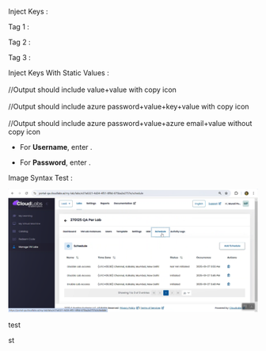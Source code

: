 Inject Keys : 

Tag 1 : <inject key="AzureAdUserEmail">

Tag 2 : <inject key="AzureAdUserEmail" />

Tag 3 : <inject key="AzureAdUserEmail"></inject>

Inject Keys With Static Values : <br>
<inject key="testKey2" value="StaticValue2" key="testkay1"  value="StaticValue1" /> <br>
         //Output should include value+value with copy icon <br>
<inject key="AzureAdUserPassword" value="StaticValue3" key="testkay2"  value="StaticValue2" /> <br>
        //Output should include azure password+value+key+value with copy icon <br>
<inject key="AzureAdUserPassword" value="StaticValue2" key="AzureAdUserEmail" value="StaticValue1" enableCopy="false" /> <br>
        //Output should include azure password+value+azure email+value without copy icon <br>



- For **Username**, enter <inject key="AzureAdUserEmail" enableCopy="true" />.

- For **Password**, enter <inject key="AzureAdUserPassword" enableCopy="true" />.


Image Syntax Test :

![Image Title](Images/image%20(88).png)




<style><style>
@import url('https://fonts.googleapis.com/css2?family=DM+Sans:ital,opsz,wght@0,9..40,100..1000;1,9..40,100..1000&display=swap');
aside {
   border-left: 4px solid #509128;
   padding-left: 12px;
   font-weight: 300;
   color: #434343;
   text-indent: -2px;
   align-items: center;
   margin-top: 6px;
   margin-bottom: 12px;
   line-height: 22px;
   font-size: 16px;
   letter-spacing: 0px;
}
aside::before {
   content: "💡 Tip";
   font-style: normal;
   margin-left: 2px;
   color: #509128;
   font-weight: 600;
   font-size: 14px;
   display: block;
}
}
details > summary{
    font-weight: 700;
    font-size: 110%;
    color: #0254EC;
    padding: 24px 0px 24px 0px;
}
teams-button[aria-label="change vm 100% selected"] {
display: none;
}
</style>

test


<style>
 
@import url('https://fonts.googleapis.com/css2?family=DM+Sans:ital,opsz,wght@0,9..40,100..1000;1,9..40,100..1000&display=swap');
 
#guide-page- a:focus{
    outline: none;
    opacity: 0.9;
}
aside {
    border-left: 4px solid #509128;
    padding-left: 12px;
    font-weight: 300;
    color: #434343;
    text-indent: -2px;
    align-items: center;
    margin-top: 6px;
    margin-bottom: 12px;
    line-height: 22px;
    font-size: 15px;
    letter-spacing: 0px;
}
aside::before {
    content: "💡 Tip";
    font-style: normal;
    margin-left: 2px;
    color: #509128;
    font-weight: 600;
    font-size: 14px;
    display: block;
}
aside.tip{
    border-color: #1f883d;
}
aside.tip::before{
    content: "💁‍♂ Tip";
    color: #1f883d;
}
aside.warning{
    border-color: #9a6701;
}
aside.warning::before{
    content: "⚠️ Warning";
    color: #9a6701;
}
aside.note{
    border-color: #0c69da;
}
aside.note::before{
    content: "🗒 Note";
    color: #0c69da;
}
aside.important{
    border-color: #8250df;
}
aside.important::before{
    content: "💬 Important";
    color: #8250df;
}
aside.time{
    border-color: #c3c0c0;
}
aside.time::before{
    content: "🕐 Time";
    color: #c3c0c0;
}
#guide-page-{
    font-family: "DM Sans", sans-serif;
    font-optical-sizing: auto;
    font-weight: 300;
    font-style: normal;
    max-width: 1200px;
    color: #3C4048;
    margin: 12px 24px;
    letter-spacing: 0.1px;
}
#guide-page- .variable-binding span.copydetails a:before{
    color: #f99893;
    display: inline-block;
    vertical-align: text-bottom;
    height: 19px;
    line-height: 19px;
}
.appfooter{
    max-height:48px;
}
#guide-page- a{
    color: #0467b8; 
    background-color: transparent;
    cursor: pointer;
    outline: none;
    text-decoration: none;
    text-underline-offset: 4px;
    text-decoration-thickness: 1px;
}
#guide-page- a:hover{
    text-decoration: underline;
    text-underline-offset: 4px;
    text-decoration-thickness: 1px;
}
#guide-page- a:focus{
    outline: none;
    opacity: 0.9;
}
#guide-page- u{
    text-underline-offset: 4px;
    text-decoration-thickness: 1px;
}
#guide-page- strong{
    font-weight: 500;
}
#guide-page- h1{
    font-size: 32px;
    margin-bottom: 16px;
}
#guide-page- h2{
    font-size: 24px;
    margin-bottom: 12px;
}
#guide-page- h3{
    font-size: 20px;
    margin-bottom: 10px;
}
#guide-page- h4{
    font-size: 18px;
    margin-bottom: 10px;
}
#guide-page- img{
    margin-bottom: 24px;
    width: 66%;
    max-width: 480px;
    border: 1px solid #7E7E7E;
    border-radius: 4px;
}
#guide-page- .copydetails span{
    color: #F99893;
    display: inline-block;
}
#guide-page- .copydetails[aria-label^="[v"] span{
    color: #E8F0FF;
    display: block;
}
#guide-page- .variable-binding pre {
    background: #001142;
    margin-top: -6px;
}
#guide-page- a:hover[role="button"]{
    text-decoration: none;
}
 
aside {
    font-size: 17px;
    line-height: 24px;
}
#guide-page-{
    font-size: 18px;
    line-height: 20px;
}
aside::before {
    font-size: 16px;
}
#guide-page- h1{
    font-size: 34px;
    margin-bottom: 18px;
}
#guide-page- h2{
    font-size: 26px;
    margin-bottom: 14px;
}
#guide-page- h3{
    font-size: 22px;
    margin-bottom: 12px;
}
#guide-page- h4{
    font-size: 20px;
    margin-bottom: 12px;
}
.variable-binding span.copydetails span{
    font-size: 18px;
}
details > summary{
   font-weight: 700;
   font-size: 110%;
   color: #0254EC;
   padding: 24px 0px 24px 0px;
}
</style>

st
